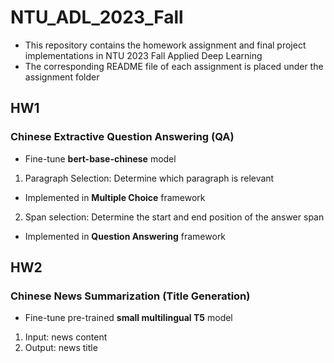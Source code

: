 # NTU_ADL_2023_Fall
- This repository contains the homework assignment and final project implementations in NTU 2023 Fall Applied Deep Learning
- The corresponding README file of each assignment is placed under the assignment folder

## HW1
### Chinese Extractive Question Answering (QA)
- Fine-tune **bert-base-chinese** model
1. Paragraph Selection: Determine which paragraph is relevant
  - Implemented in **Multiple Choice** framework
2. Span selection: Determine the start and end position of the answer span
  - Implemented in **Question Answering** framework

## HW2
### Chinese News Summarization (Title Generation)
- Fine-tune pre-trained **small multilingual T5** model
1. Input: news content
2. Output: news title


